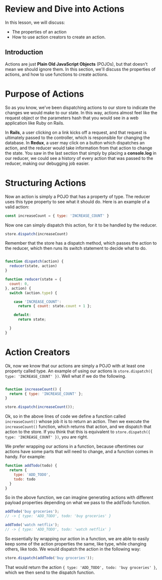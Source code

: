 # Review and Dive into Actions

In this lesson, we will discuss:
* The properties of an action
* How to use action creators to create an action.

## Introduction

Actions are just **Plain Old JavaScript Objects** (POJOs), but that doesn't mean
we should ignore them. In this section, we'll discuss the properties of actions,
and how to use functions to create actions.

# Purpose of Actions

So as you know, we've been dispatching actions to our store to indicate the
changes we would make to our state. In this way, actions almost feel like the
request object or the parameters hash that you would see in a web application
like Ruby on Rails.  

In __Rails__, a user clicking on a link kicks off a request, and that request is
ultimately passed to the controller, which is responsible for changing the
database. In __Redux__, a user may click on a button which dispatches an action,
and the reducer would take information from that action to change the state. You
saw in the last section that simply by placing a __console.log__ in our reducer,
we could see a history of every action that was passed to the reducer, making
our debugging job easier.

# Structuring Actions

Now an action is simply a POJO that has a property of type. The reducer uses
this type property to see what it should do. Here is an example of a valid
action:

```javascript
const increaseCount = { type: 'INCREASE_COUNT' }
```

Now one can simply dispatch this action, for it to be handled by the reducer.

```javascript
store.dispatch(increaseCount)
```

Remember that the store has a dispatch method, which passes the action to the
reducer, which then runs its switch statement to decide what to do.

```javascript

function dispatch(action) {
  reducer(state, action)
}

function reducer(state = {
  count: 0,
}, action) {
  switch (action.type) {

    case 'INCREASE_COUNT':
      return { count: state.count + 1 };

    default:
      return state;

  }
}
```

# Action Creators

Ok, now we know that our actions are simply a POJO with at least one property
called type. An example of using our actions is `store.dispatch({ type:
'INCREASE_COUNT' })`. Well what if we do the following.

```javascript

function increaseCount() {
  return { type: 'INCREASE_COUNT' };
}

store.dispatch(increaseCount());
```

Ok, so in the above lines of code we define a function called
`increaseCount()` whose job it is to return an action. Then we execute the
`increaseCount()` function, which returns that action, and we dispatch that
action to the store. If you think that this is equivalent to `store.dispatch({
type: 'INCREASE_COUNT' })`, you are right.  

We prefer wrapping our actions in a function, because oftentimes our actions
have some parts that will need to change, and a function comes in handy.  For
example:

```javascript
function addTodo(todo) {
  return {
    type: 'ADD_TODO',
    todo: todo
  }
}
```

So in the above function, we can imagine generating actions with different
payload properties depending on what we pass to the addTodo function.

```javascript
addTodo('buy groceries');
// -> { type: 'ADD_TODO', todo: 'buy groceries' }

addTodo('watch netflix');
// -> { type: 'ADD_TODO', todo: 'watch netflix' }
```

So essentially by wrapping our action in a function, we are able to easily keep
some of the action properties the same, like type, while changing others, like
todo.  We would dispatch the action in the following way:

```javascript
store.dispatch(addTodo('buy groceries'));
```

That would return the action `{ type: 'ADD_TODO', todo: 'buy groceries' }`,
which we then send to the dispatch function.  
